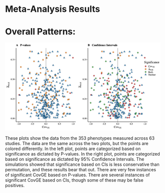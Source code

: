 # Meta-Analysis Results

# Overall Patterns: 
![image](https://github.com/RCN-ECS/CnGV/blob/master/results/Metaanalysis.3.14/3.16.Pval_CI.png)

These plots show the data from the 353 phenotypes measured across 63 studies. The data are the same across the two plots, but the points are colored differently. In the left plot, points are categorized based on significance as dictated by P-values. In the right plot, points are categorized based on significance as dictated by 95% Confidence Intervals. The simulations showed that significance based on CIs is less conservative than permutation, and these results bear that out. There are very few instances of significant CovGE based on P-values. There are several instances of significant CovGE based on CIs, though some of these may be false positives.  
